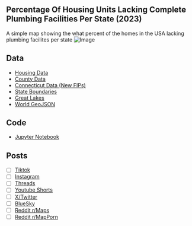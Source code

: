 ## Percentage Of Housing Units Lacking Complete Plumbing Facilities Per State (2023)
A simple map showing the what percent of the homes in the USA lacking plumbing facilites per state
![Image](https://drive.google.com/uc?export=view&id=)


## Data
* [Housing Data](https://data.census.gov/table/ACSDP5Y2023.DP04?q=homeownership)
* [County Data](https://www.census.gov/geographies/mapping-files/time-series/geo/carto-boundary-file.html)
* [Connecticut Data (New FIPs)](https://geodata.ct.gov/datasets/ctmaps::ct-planning-regions-1/explore)
* [State Boundaries](https://www.census.gov/geographies/mapping-files/time-series/geo/carto-boundary-file.html)
* [Great Lakes](https://usicecenter.gov/Products/GreatLakesData)
* [World GeoJSON](https://public.opendatasoft.com/explore/dataset/world-administrative-boundaries/export/?flg=en-us)

## Code
* [Jupyter Notebook](FormatData.ipynb)

## Posts
- [ ] [Tiktok]()
- [ ] [Instagram]()
- [ ] [Threads]()
- [ ] [Youtube Shorts]()
- [ ] [X/Twitter]()
- [ ] [BlueSky]()
- [ ] [Reddit r/Maps]()
- [ ] [Reddit r/MapPorn]()
